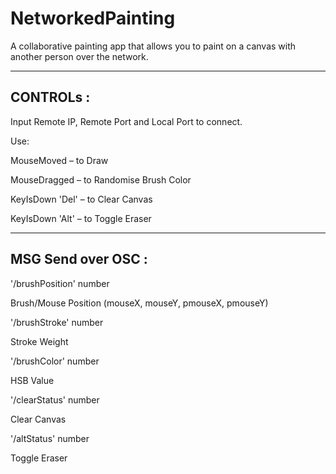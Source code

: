 # NetworkedPainting
A collaborative painting app that allows you to paint on a canvas with another person over the network.


------------------
CONTROLs :
------------------


Input Remote IP, Remote Port and Local Port to connect.


Use:

MouseMoved – to Draw

MouseDragged – to Randomise Brush Color

KeyIsDown 'Del' – to Clear Canvas

KeyIsDown 'Alt' – to Toggle Eraser

------------------
MSG Send over OSC :
------------------


'/brushPosition' number

Brush/Mouse Position (mouseX, mouseY, pmouseX, pmouseY)


'/brushStroke' number

Stroke Weight


'/brushColor' number

HSB Value


'/clearStatus' number

Clear Canvas


'/altStatus' number

Toggle Eraser

